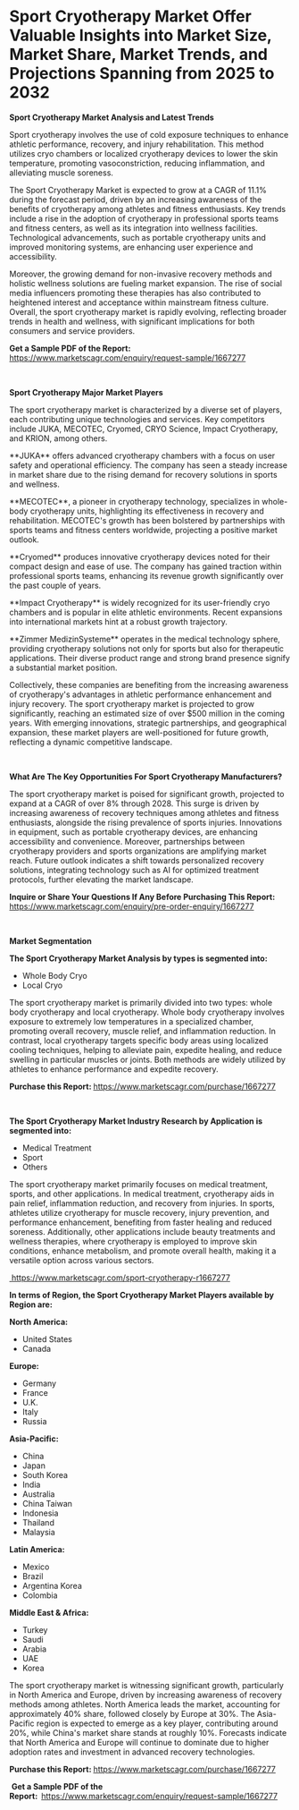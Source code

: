 <p><h1>Sport Cryotherapy Market Offer Valuable Insights into Market Size, Market Share, Market Trends, and Projections Spanning from 2025 to 2032</h1></p><p><strong>Sport Cryotherapy Market Analysis and Latest Trends</strong></p>
<p><p>Sport cryotherapy involves the use of cold exposure techniques to enhance athletic performance, recovery, and injury rehabilitation. This method utilizes cryo chambers or localized cryotherapy devices to lower the skin temperature, promoting vasoconstriction, reducing inflammation, and alleviating muscle soreness. </p><p>The Sport Cryotherapy Market is expected to grow at a CAGR of 11.1% during the forecast period, driven by an increasing awareness of the benefits of cryotherapy among athletes and fitness enthusiasts. Key trends include a rise in the adoption of cryotherapy in professional sports teams and fitness centers, as well as its integration into wellness facilities. Technological advancements, such as portable cryotherapy units and improved monitoring systems, are enhancing user experience and accessibility.  </p><p>Moreover, the growing demand for non-invasive recovery methods and holistic wellness solutions are fueling market expansion. The rise of social media influencers promoting these therapies has also contributed to heightened interest and acceptance within mainstream fitness culture. Overall, the sport cryotherapy market is rapidly evolving, reflecting broader trends in health and wellness, with significant implications for both consumers and service providers.</p></p>
<p><strong>Get a Sample PDF of the Report:&nbsp;</strong> <a href="https://www.marketscagr.com/enquiry/request-sample/1667277?utm_campaign=2515&utm_medium=2&utm_source=Github&utm_content=ia&utm_term=16042025&utm_id=sport-cryotherapy">https://www.marketscagr.com/enquiry/request-sample/1667277</a></p>
<p>&nbsp;</p>
<p><strong>Sport Cryotherapy Major Market Players</strong></p>
<p><p>The sport cryotherapy market is characterized by a diverse set of players, each contributing unique technologies and services. Key competitors include JUKA, MECOTEC, Cryomed, CRYO Science, Impact Cryotherapy, and KRION, among others. </p><p>**JUKA** offers advanced cryotherapy chambers with a focus on user safety and operational efficiency. The company has seen a steady increase in market share due to the rising demand for recovery solutions in sports and wellness.</p><p>**MECOTEC**, a pioneer in cryotherapy technology, specializes in whole-body cryotherapy units, highlighting its effectiveness in recovery and rehabilitation. MECOTEC's growth has been bolstered by partnerships with sports teams and fitness centers worldwide, projecting a positive market outlook.</p><p>**Cryomed** produces innovative cryotherapy devices noted for their compact design and ease of use. The company has gained traction within professional sports teams, enhancing its revenue growth significantly over the past couple of years.</p><p>**Impact Cryotherapy** is widely recognized for its user-friendly cryo chambers and is popular in elite athletic environments. Recent expansions into international markets hint at a robust growth trajectory.</p><p>**Zimmer MedizinSysteme** operates in the medical technology sphere, providing cryotherapy solutions not only for sports but also for therapeutic applications. Their diverse product range and strong brand presence signify a substantial market position.</p><p>Collectively, these companies are benefiting from the increasing awareness of cryotherapy's advantages in athletic performance enhancement and injury recovery. The sport cryotherapy market is projected to grow significantly, reaching an estimated size of over $500 million in the coming years. With emerging innovations, strategic partnerships, and geographical expansion, these market players are well-positioned for future growth, reflecting a dynamic competitive landscape.</p></p>
<p>&nbsp;</p>
<p><strong>What Are The Key Opportunities For Sport Cryotherapy Manufacturers?</strong></p>
<p><p>The sport cryotherapy market is poised for significant growth, projected to expand at a CAGR of over 8% through 2028. This surge is driven by increasing awareness of recovery techniques among athletes and fitness enthusiasts, alongside the rising prevalence of sports injuries. Innovations in equipment, such as portable cryotherapy devices, are enhancing accessibility and convenience. Moreover, partnerships between cryotherapy providers and sports organizations are amplifying market reach. Future outlook indicates a shift towards personalized recovery solutions, integrating technology such as AI for optimized treatment protocols, further elevating the market landscape.</p></p>
<p><strong>Inquire or Share Your Questions If Any Before Purchasing This Report:</strong> <a href="https://www.marketscagr.com/enquiry/pre-order-enquiry/1667277?utm_campaign=2515&utm_medium=2&utm_source=Github&utm_content=ia&utm_term=16042025&utm_id=sport-cryotherapy">https://www.marketscagr.com/enquiry/pre-order-enquiry/1667277</a></p>
<p>&nbsp;</p>
<p><strong>Market Segmentation</strong></p>
<p><strong>The Sport Cryotherapy Market Analysis by types is segmented into:</strong></p>
<p><ul><li>Whole Body Cryo</li><li>Local Cryo</li></ul></p>
<p><p>The sport cryotherapy market is primarily divided into two types: whole body cryotherapy and local cryotherapy. Whole body cryotherapy involves exposure to extremely low temperatures in a specialized chamber, promoting overall recovery, muscle relief, and inflammation reduction. In contrast, local cryotherapy targets specific body areas using localized cooling techniques, helping to alleviate pain, expedite healing, and reduce swelling in particular muscles or joints. Both methods are widely utilized by athletes to enhance performance and expedite recovery.</p></p>
<p><strong>Purchase this Report:&nbsp;</strong><a href="https://www.marketscagr.com/purchase/1667277?utm_campaign=2515&utm_medium=2&utm_source=Github&utm_content=ia&utm_term=16042025&utm_id=sport-cryotherapy">https://www.marketscagr.com/purchase/1667277</a></p>
<p>&nbsp;</p>
<p><strong>The Sport Cryotherapy Market Industry Research by Application is segmented into:</strong></p>
<p><ul><li>Medical Treatment</li><li>Sport</li><li>Others</li></ul></p>
<p><p>The sport cryotherapy market primarily focuses on medical treatment, sports, and other applications. In medical treatment, cryotherapy aids in pain relief, inflammation reduction, and recovery from injuries. In sports, athletes utilize cryotherapy for muscle recovery, injury prevention, and performance enhancement, benefiting from faster healing and reduced soreness. Additionally, other applications include beauty treatments and wellness therapies, where cryotherapy is employed to improve skin conditions, enhance metabolism, and promote overall health, making it a versatile option across various sectors.</p></p>
<p><a href="https://www.marketscagr.com/sport-cryotherapy-r1667277?utm_campaign=2515&utm_medium=2&utm_source=Github&utm_content=ia&utm_term=16042025&utm_id=sport-cryotherapy">&nbsp;https://www.marketscagr.com/sport-cryotherapy-r1667277</a></p>
<p><strong>In terms of Region, the Sport Cryotherapy Market Players available by Region are:</strong></p>
<p>
    <p> <strong> North America: </strong>
        <ul>
            <li>United States</li>
            <li>Canada</li>
        </ul>
        </p> 
    <p> <strong> Europe: </strong>
        <ul>
            <li>Germany</li>
            <li>France</li>
            <li>U.K.</li>
            <li>Italy</li>
            <li>Russia</li>
        </ul>
        </p> 
    <p> <strong> Asia-Pacific: </strong>
        <ul>
            <li>China</li>
            <li>Japan</li>
            <li>South Korea</li>
            <li>India</li>
            <li>Australia</li>
            <li>China Taiwan</li>
            <li>Indonesia</li>
            <li>Thailand</li>
            <li>Malaysia</li>
        </ul>
        </p> 
    <p> <strong> Latin America: </strong>
        <ul>
            <li>Mexico</li>
            <li>Brazil</li>
            <li>Argentina Korea</li>
            <li>Colombia</li>
        </ul>
        </p> 
    <p> <strong> Middle East & Africa: </strong>
        <ul>
            <li>Turkey</li>
            <li>Saudi</li>
            <li>Arabia</li>
            <li>UAE</li>
            <li>Korea</li>
        </ul>
    </p>
    </p>
<p><p>The sport cryotherapy market is witnessing significant growth, particularly in North America and Europe, driven by increasing awareness of recovery methods among athletes. North America leads the market, accounting for approximately 40% share, followed closely by Europe at 30%. The Asia-Pacific region is expected to emerge as a key player, contributing around 20%, while China's market share stands at roughly 10%. Forecasts indicate that North America and Europe will continue to dominate due to higher adoption rates and investment in advanced recovery technologies.</p></p>
<p><strong>Purchase this Report: </strong><a href="https://www.marketscagr.com/purchase/1667277?utm_campaign=2515&utm_medium=2&utm_source=Github&utm_content=ia&utm_term=16042025&utm_id=sport-cryotherapy">https://www.marketscagr.com/purchase/1667277</a></p>
<p>&nbsp;<strong>Get a Sample PDF of the Report:&nbsp;&nbsp;</strong><a href="https://www.marketscagr.com/enquiry/request-sample/1667277?utm_campaign=2515&utm_medium=2&utm_source=Github&utm_content=ia&utm_term=16042025&utm_id=sport-cryotherapy">https://www.marketscagr.com/enquiry/request-sample/1667277</a></p>
<p><strong></strong></p>
<p><p></p><p></p><p></p></p>